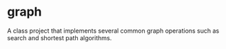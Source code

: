 graph
================

A class project that implements several common graph operations such as search and shortest path algorithms.
